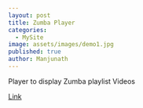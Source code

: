 ```yaml
---
layout: post
title: Zumba Player
categories:
  - MySite
image: assets/images/demo1.jpg
published: true
author: Manjunath
---
```

Player to display Zumba playlist Videos

[Link](https://react-okftke.stackblitz.io/dashboard)
